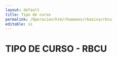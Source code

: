 ```yaml
---
layout: default
title: Tipo de curso
permalink: /Operacion/hrm/rhumanos/rbasica/rbcu
editable: si
---
```


# TIPO DE CURSO - RBCU  
